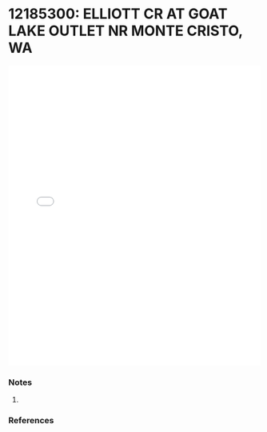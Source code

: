 # 12185300: ELLIOTT CR AT GOAT LAKE OUTLET NR MONTE CRISTO, WA

<iframe src="/distribution_estimation/_static/stations/12185300_fdc.html" width="100%" height="600" frameborder="0"></iframe>

### Notes
1. 

### References

